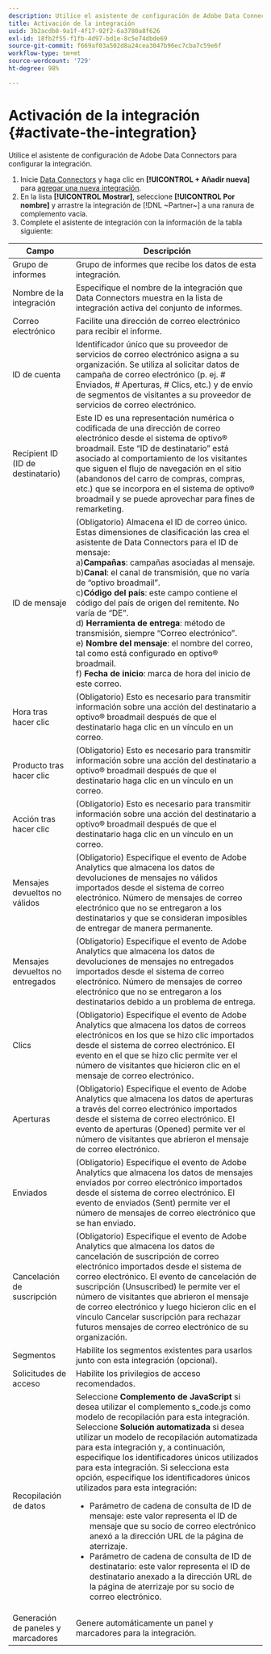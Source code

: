 ```yaml
---
description: Utilice el asistente de configuración de Adobe Data Connectors para configurar la integración.
title: Activación de la integración
uuid: 3b2acdb8-9a1f-4f17-92f2-6a3780a8f626
exl-id: 18fb2f55-f1fb-4d97-bd1e-8c5e74dbde69
source-git-commit: f669af03a502d8a24cea3047b96ec7cba7c59e6f
workflow-type: tm+mt
source-wordcount: '729'
ht-degree: 98%

---
```


# Activación de la integración {#activate-the-integration}

Utilice el asistente de configuración de Adobe Data Connectors para configurar la integración.

1. Inicie [Data Connectors](https://experienceleague.adobe.com/docs/analytics/import/dataconnectors/getting-started-data-connectors.html) y haga clic en **[!UICONTROL + Añadir nueva]** para [agregar una nueva integración](https://experienceleague.adobe.com/docs/analytics/import/dataconnectors/getting-started-data-connectors.html).
1. En la lista **[!UICONTROL Mostrar]**, seleccione **[!UICONTROL Por nombre]** y arrastre la integración de [!DNL ~Partner~] a una ranura de complemento vacía.
1. Complete el asistente de integración con la información de la tabla siguiente:

| Campo | Descripción |
|--- |--- |
| Grupo de informes | Grupo de informes que recibe los datos de esta integración. |
| Nombre de la integración | Especifique el nombre de la integración que Data Connectors muestra en la lista de integración activa del conjunto de informes. |
| Correo electrónico | Facilite una dirección de correo electrónico para recibir el informe. |
| ID de cuenta | Identificador único que su proveedor de servicios de correo electrónico asigna a su organización. Se utiliza al solicitar datos de campaña de correo electrónico (p. ej. # Enviados, # Aperturas, # Clics, etc.) y de envío de segmentos de visitantes a su proveedor de servicios de correo electrónico. |
| Recipient ID (ID de destinatario) | Este ID es una representación numérica o codificada de una dirección de correo electrónico desde el sistema de optivo® broadmail. Este “ID de destinatario” está asociado al comportamiento de los visitantes que siguen el flujo de navegación en el sitio (abandonos del carro de compras, compras, etc.) que se incorpora en el sistema de optivo® broadmail y se puede aprovechar para fines de remarketing. |
| ID de mensaje | (Obligatorio) Almacena el ID de correo único. Estas dimensiones de clasificación las crea el asistente de Data Connectors para el ID de mensaje: <br>a)**Campañas**: campañas asociadas al mensaje. <br>b)**Canal**: el canal de transmisión, que no varía de “optivo broadmail”. <br>c)**Código del país**: este campo contiene el código del país de origen del remitente. No varía de “DE”. <br>d) **Herramienta de entrega**: método de transmisión, siempre “Correo electrónico”.<br> e) **Nombre del mensaje**: el nombre del correo, tal como está configurado en optivo® broadmail. <br>f) **Fecha de inicio**: marca de hora del inicio de este correo. |
| Hora tras hacer clic | (Obligatorio) Esto es necesario para transmitir información sobre una acción del destinatario a optivo® broadmail después de que el destinatario haga clic en un vínculo en un correo. |
| Producto tras hacer clic | (Obligatorio) Esto es necesario para transmitir información sobre una acción del destinatario a optivo® broadmail después de que el destinatario haga clic en un vínculo en un correo. |
| Acción tras hacer clic | (Obligatorio) Esto es necesario para transmitir información sobre una acción del destinatario a optivo® broadmail después de que el destinatario haga clic en un vínculo en un correo. |
| Mensajes devueltos no válidos | (Obligatorio) Especifique el evento de Adobe Analytics que almacena los datos de devoluciones de mensajes no válidos importados desde el sistema de correo electrónico. Número de mensajes de correo electrónico que no se entregaron a los destinatarios y que se consideran imposibles de entregar de manera permanente. |
| Mensajes devueltos no entregados | (Obligatorio) Especifique el evento de Adobe Analytics que almacena los datos de devoluciones de mensajes no entregados importados desde el sistema de correo electrónico. Número de mensajes de correo electrónico que no se entregaron a los destinatarios debido a un problema de entrega. |
| Clics | (Obligatorio) Especifique el evento de Adobe Analytics que almacena los datos de correos electrónicos en los que se hizo clic importados desde el sistema de correo electrónico. El evento en el que se hizo clic permite ver el número de visitantes que hicieron clic en el mensaje de correo electrónico. |
| Aperturas | (Obligatorio) Especifique el evento de Adobe Analytics que almacena los datos de aperturas a través del correo electrónico importados desde el sistema de correo electrónico. El evento de aperturas (Opened) permite ver el número de visitantes que abrieron el mensaje de correo electrónico. |
| Enviados | (Obligatorio) Especifique el evento de Adobe Analytics que almacena los datos de mensajes enviados por correo electrónico importados desde el sistema de correo electrónico. El evento de enviados (Sent) permite ver el número de mensajes de correo electrónico que se han enviado. |
| Cancelación de suscripción | (Obligatorio) Especifique el evento de Adobe Analytics que almacena los datos de cancelación de suscripción de correo electrónico importados desde el sistema de correo electrónico. El evento de cancelación de suscripción (Unsuscribed) le permite ver el número de visitantes que abrieron el mensaje de correo electrónico y luego hicieron clic en el vínculo Cancelar suscripción para rechazar futuros mensajes de correo electrónico de su organización. |
| Segmentos | Habilite los segmentos existentes para usarlos junto con esta integración (opcional). |
| Solicitudes de acceso | Habilite los privilegios de acceso recomendados. |
| Recopilación de datos | Seleccione **Complemento de JavaScript** si desea utilizar el complemento s_code.js como modelo de recopilación para esta integración. Seleccione **Solución automatizada** si desea utilizar un modelo de recopilación automatizada para esta integración y, a continuación, especifique los identificadores únicos utilizados para esta integración. Si selecciona esta opción, especifique los identificadores únicos utilizados para esta integración:<ul><li>Parámetro de cadena de consulta de ID de mensaje: este valor representa el ID de mensaje que su socio de correo electrónico anexó a la dirección URL de la página de aterrizaje.</li><li>Parámetro de cadena de consulta de ID de destinatario: este valor representa el ID de destinatario anexado a la dirección URL de la página de aterrizaje por su socio de correo electrónico.</li></ul> |
| Generación de paneles y marcadores | Genere automáticamente un panel y marcadores para la integración. |
